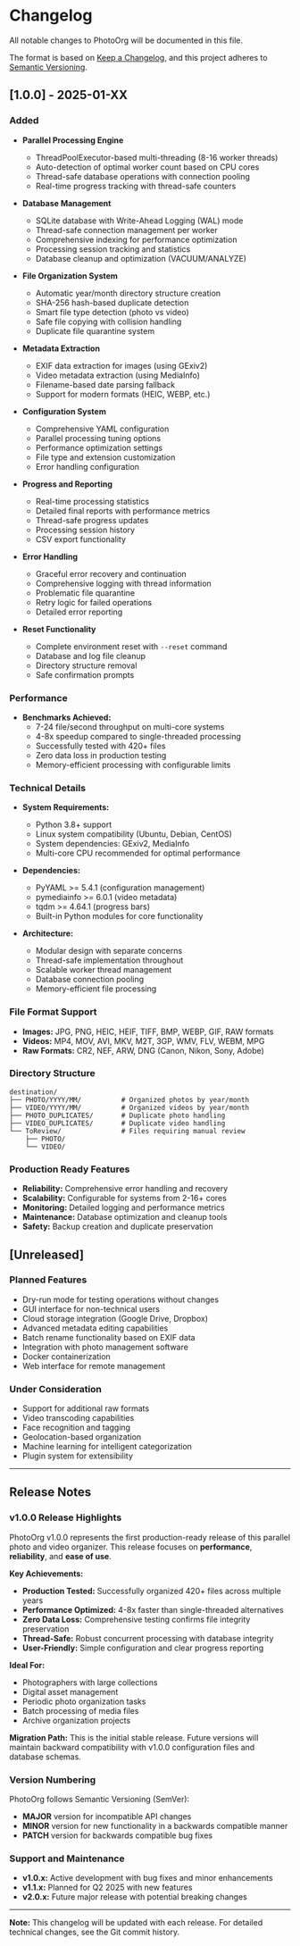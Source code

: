 # Changelog

All notable changes to PhotoOrg will be documented in this file.

The format is based on [Keep a Changelog](https://keepachangelog.com/en/1.0.0/),
and this project adheres to [Semantic Versioning](https://semver.org/spec/v2.0.0.html).

## [1.0.0] - 2025-01-XX

### Added
- **Parallel Processing Engine**
  - ThreadPoolExecutor-based multi-threading (8-16 worker threads)
  - Auto-detection of optimal worker count based on CPU cores
  - Thread-safe database operations with connection pooling
  - Real-time progress tracking with thread-safe counters

- **Database Management**
  - SQLite database with Write-Ahead Logging (WAL) mode
  - Thread-safe connection management per worker
  - Comprehensive indexing for performance optimization
  - Processing session tracking and statistics
  - Database cleanup and optimization (VACUUM/ANALYZE)

- **File Organization System**
  - Automatic year/month directory structure creation
  - SHA-256 hash-based duplicate detection
  - Smart file type detection (photo vs video)
  - Safe file copying with collision handling
  - Duplicate file quarantine system

- **Metadata Extraction**
  - EXIF data extraction for images (using GExiv2)
  - Video metadata extraction (using MediaInfo)
  - Filename-based date parsing fallback
  - Support for modern formats (HEIC, WEBP, etc.)

- **Configuration System**
  - Comprehensive YAML configuration
  - Parallel processing tuning options
  - Performance optimization settings
  - File type and extension customization
  - Error handling configuration

- **Progress and Reporting**
  - Real-time processing statistics
  - Detailed final reports with performance metrics
  - Thread-safe progress updates
  - Processing session history
  - CSV export functionality

- **Error Handling**
  - Graceful error recovery and continuation
  - Comprehensive logging with thread information
  - Problematic file quarantine
  - Retry logic for failed operations
  - Detailed error reporting

- **Reset Functionality**
  - Complete environment reset with `--reset` command
  - Database and log file cleanup
  - Directory structure removal
  - Safe confirmation prompts

### Performance
- **Benchmarks Achieved:**
  - 7-24 file/second throughput on multi-core systems
  - 4-8x speedup compared to single-threaded processing
  - Successfully tested with 420+ files
  - Zero data loss in production testing
  - Memory-efficient processing with configurable limits

### Technical Details
- **System Requirements:**
  - Python 3.8+ support
  - Linux system compatibility (Ubuntu, Debian, CentOS)
  - System dependencies: GExiv2, MediaInfo
  - Multi-core CPU recommended for optimal performance

- **Dependencies:**
  - PyYAML >= 5.4.1 (configuration management)
  - pymediainfo >= 6.0.1 (video metadata)
  - tqdm >= 4.64.1 (progress bars)
  - Built-in Python modules for core functionality

- **Architecture:**
  - Modular design with separate concerns
  - Thread-safe implementation throughout
  - Scalable worker thread management
  - Database connection pooling
  - Memory-efficient file processing

### File Format Support
- **Images:** JPG, PNG, HEIC, HEIF, TIFF, BMP, WEBP, GIF, RAW formats
- **Videos:** MP4, MOV, AVI, MKV, M2T, 3GP, WMV, FLV, WEBM, MPG
- **Raw Formats:** CR2, NEF, ARW, DNG (Canon, Nikon, Sony, Adobe)

### Directory Structure
```
destination/
├── PHOTO/YYYY/MM/          # Organized photos by year/month
├── VIDEO/YYYY/MM/          # Organized videos by year/month  
├── PHOTO_DUPLICATES/       # Duplicate photo handling
├── VIDEO_DUPLICATES/       # Duplicate video handling
└── ToReview/               # Files requiring manual review
    ├── PHOTO/
    └── VIDEO/
```

### Production Ready Features
- **Reliability:** Comprehensive error handling and recovery
- **Scalability:** Configurable for systems from 2-16+ cores
- **Monitoring:** Detailed logging and performance metrics
- **Maintenance:** Database optimization and cleanup tools
- **Safety:** Backup creation and duplicate preservation

## [Unreleased]

### Planned Features
- Dry-run mode for testing operations without changes
- GUI interface for non-technical users
- Cloud storage integration (Google Drive, Dropbox)
- Advanced metadata editing capabilities
- Batch rename functionality based on EXIF data
- Integration with photo management software
- Docker containerization
- Web interface for remote management

### Under Consideration
- Support for additional raw formats
- Video transcoding capabilities
- Face recognition and tagging
- Geolocation-based organization
- Machine learning for intelligent categorization
- Plugin system for extensibility

---

## Release Notes

### v1.0.0 Release Highlights

PhotoOrg v1.0.0 represents the first production-ready release of this parallel photo and video organizer. This release focuses on **performance**, **reliability**, and **ease of use**.

**Key Achievements:**
- **Production Tested:** Successfully organized 420+ files across multiple years
- **Performance Optimized:** 4-8x faster than single-threaded alternatives
- **Zero Data Loss:** Comprehensive testing confirms file integrity preservation
- **Thread-Safe:** Robust concurrent processing with database integrity
- **User-Friendly:** Simple configuration and clear progress reporting

**Ideal For:**
- Photographers with large collections
- Digital asset management
- Periodic photo organization tasks
- Batch processing of media files
- Archive organization projects

**Migration Path:**
This is the initial stable release. Future versions will maintain backward compatibility with v1.0.0 configuration files and database schemas.

### Version Numbering

PhotoOrg follows Semantic Versioning (SemVer):
- **MAJOR** version for incompatible API changes
- **MINOR** version for new functionality in a backwards compatible manner  
- **PATCH** version for backwards compatible bug fixes

### Support and Maintenance

- **v1.0.x:** Active development with bug fixes and minor enhancements
- **v1.1.x:** Planned for Q2 2025 with new features
- **v2.0.x:** Future major release with potential breaking changes

---

**Note:** This changelog will be updated with each release. For detailed technical changes, see the Git commit history.